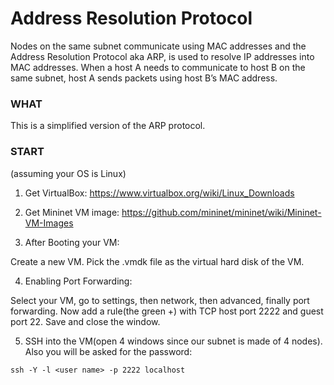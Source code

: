 # Address	 Resolution	Protocol

Nodes	 on	 the	 same	 subnet	 communicate	 using	 MAC	 addresses	 and	 the	 Address	 Resolution	
Protocol aka ARP,	 is	 used	 to	 resolve	 IP	 addresses	 into	 MAC	 addresses.	 When	 a host	 A	 needs	 to	
communicate	to	host	B	on	the	same	subnet,	host	A	sends	packets	using	host	B’s	MAC	address.	

### WHAT

This is a simplified	version	of the	ARP	protocol.

### START
(assuming your OS is Linux)

1. Get VirtualBox:
https://www.virtualbox.org/wiki/Linux_Downloads

2. Get Mininet VM image:
https://github.com/mininet/mininet/wiki/Mininet-VM-Images

3. After Booting your VM:

Create a new VM.
Pick the .vmdk file as the virtual hard disk of the VM.

4. Enabling Port Forwarding:

Select your VM, go to settings, then network, then advanced, finally port forwarding.
Now add a rule(the green +) with TCP host port 2222 and guest port 22.
Save and close the window.

5. SSH into the VM(open 4 windows since our subnet is made of 4 nodes). Also you will be asked for the password:

`ssh -Y -l <user name> -p 2222 localhost`


